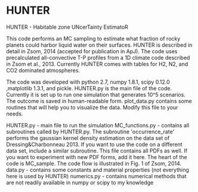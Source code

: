 HUNTER
======

HUNTER - Habitable zone UNcerTainty EstimatoR

This code performs an MC sampling to estimate what fraction of rocky planets could harbor liquid water on their surfaces. HUNTER is described in detail in Zsom, 2014 (accepted for publication in ApJ). The code uses precalculated all-convective T-P profiles from a 1D climate code described in Zsom et al., 2013. Currently HUNTER comes with tables for H2, N2, and CO2 dominated atmospheres.

The code was developed with python 2.7, numpy 1.8.1, scipy 0.12.0 ,matplotlib 1.3.1, and pickle. HUNTER.py is the main file of the code. Currently it is set up to run one simulation that generates 10^5 scenarios. The outcome is saved in human-readable form. plot_data.py contains some routines that will help you to visualize the data. Modify this file to your needs.

HUNTER.py - main file to run the simulation
MC_functions.py - contains all subroutines called by HUNTER.py. The subroutine 'occurrence_rate' performs the gaussian kernel density estimation on the data set of Dressing&Charbonneau 2013. If you want to use the code on a different data set, include a similar subroutine. This file contains all PDFs as well. If you want to experiment with new PDF forms, add it here. The heart of the code is MC_sample. The code flow is illustrated in Fig. 1 of Zsom, 2014.
data.py - contains some constants and material properties (not everything here is used by HUNTER)
numerics.py - contains numerical methods that are not readily available in numpy or scipy to my knowledge
